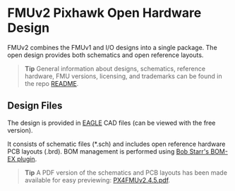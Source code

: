 # FMUv2 Pixhawk Open Hardware Design

FMUv2 combines the FMUv1 and I/O designs into a single package.
The open design provides both schematics and open reference layouts.
 
> **Tip** General information about designs, schematics, reference hardware, FMU versions, licensing, and trademarks can be found in the repo [README](../README.md).


## Design Files

The design is provided in [EAGLE](https://www.autodesk.com/products/eagle/overview) CAD files (can be viewed with the free version).

It consists of schematic files (*.sch) and includes open reference hardware PCB layouts (.brd). 
BOM management is performed using [Bob Starr's BOM-EX plugin](http://www.bobstarr.net/pages/downloads.html).

> **Tip** A PDF version of the schematics and PCB layouts has been made available for easy previewing: [PX4FMUv2.4.5.pdf](PX4FMUv2.4.5.pdf).
